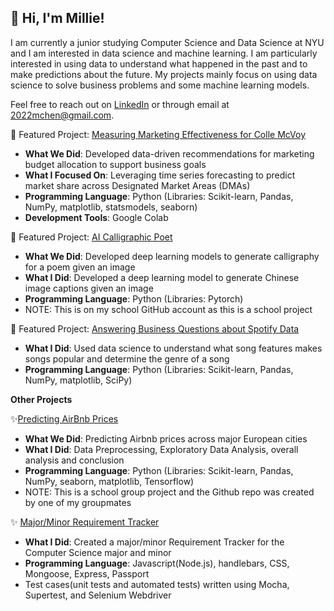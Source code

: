 ## 👋 Hi, I'm Millie!

I am currently a junior studying Computer Science and Data Science at NYU and I am interested in data science and machine learning. I am particularly interested in using data to understand what happened in the past and to make predictions about the future. My projects mainly focus on using data science to solve business problems and some machine learning models. 

Feel free to reach out on [LinkedIn](https://www.linkedin.com/in/millie-chen-4ba391246) or through email at 2022mchen@gmail.com.



🎯 Featured Project: [Measuring Marketing Effectiveness for Colle McVoy](https://github.com/BTT-StudioAI-ColleMcVoy/MeasuringMarketingEffectiveness)
- **What We Did**: Developed data-driven recommendations for marketing budget allocation to support business goals
- **What I Focused On**: Leveraging time series forecasting to predict market share across Designated Market Areas (DMAs)
- **Programming Language**: Python (Libraries: Scikit-learn, Pandas, NumPy, matplotlib, statsmodels, seaborn)
- **Development Tools**: Google Colab

🎯 Featured Project: [AI Calligraphic Poet](https://github.com/AlanMuErDan/DS-UA-301-AI-Calligraphic-Poet-Project)
- **What We Did**: Developed deep learning models to generate calligraphy for a poem given an image
- **What I Did**: Developed a deep learning model to generate Chinese image captions given an image
- **Programming Language**: Python (Libraries: Pytorch)
- NOTE: This is on my school GitHub account as this is a school project

🎯 Featured Project: [Answering Business Questions about Spotify Data](https://github.com/2022mc12/dataScienceCapstone)
- **What I Did**: Used data science to understand what song features makes songs popular and determine the genre of a song
- **Programming Language**: Python (Libraries: Scikit-learn, Pandas, NumPy, matplotlib, SciPy)


**Other Projects**

✨[Predicting AirBnb Prices](https://github.com/reeseburns/Predicting-Airbnb-Prices/tree/main)
- **What We Did**: Predicting Airbnb prices across major European cities
- **What I Did**: Data Preprocessing, Exploratory Data Analysis, overall analysis and conclusion
- **Programming Language**: Python (Libraries: Scikit-learn, Pandas, NumPy, seaborn, matplotlib, Tensorflow)
- NOTE: This is a school group project and the Github repo was created by one of my groupmates

✨ [Major/Minor Requirement Tracker](https://github.com/2022mc12/wedDevelopmentFinalProject/tree/main) 
- **What I Did**: Created a major/minor Requirement Tracker for the Computer Science major and minor
- **Programming Language**: Javascript(Node.js), handlebars, CSS, Mongoose, Express, Passport
- Test cases(unit tests and automated tests) written using Mocha, Supertest, and Selenium Webdriver 

<!--
**2022mc12/2022mc12** is a ✨ _special_ ✨ repository because its `README.md` (this file) appears on your GitHub profile.

Here are some ideas to get you started:

- 🔭 I’m currently working on ...
- 🌱 I’m currently learning ...
- 👯 I’m looking to collaborate on ...
- 🤔 I’m looking for help with ...
- 💬 Ask me about ...
- 📫 How to reach me: ...
- 😄 Pronouns: ...
- ⚡ Fun fact: ...
-->
